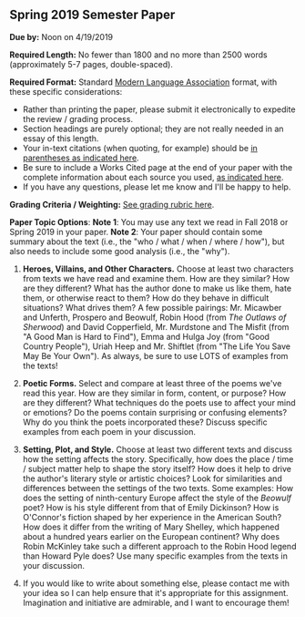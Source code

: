 Spring 2019 Semester Paper
-----

**Due by:** Noon on 4/19/2019

**Required Length:** No fewer than 1800 and no more than 2500 words (approximately 5-7 pages, double-spaced).

**Required Format:** Standard [Modern Language Association](https://owl.purdue.edu/owl/research_and_citation/mla_style/mla_formatting_and_style_guide/mla_general_format.html) format, with these specific considerations:
- Rather than printing the paper, please submit it electronically to expedite the review / grading process.
- Section headings are purely optional; they are not really needed in an essay of this length.
- Your in-text citations (when quoting, for example) should be [in parentheses as indicated here](https://owl.purdue.edu/owl/research_and_citation/mla_style/mla_formatting_and_style_guide/mla_in_text_citations_the_basics.html).
- Be sure to include a Works Cited page at the end of your paper with the complete information about each source you used, [as indicated here](https://owl.purdue.edu/owl/research_and_citation/mla_style/mla_formatting_and_style_guide/mla_works_cited_page_books.html).
- If you have any questions, please let me know and I'll be happy to help.

**Grading Criteria / Weighting:**
[See grading rubric here](rubric.md).

**Paper Topic Options**:
**Note 1**: You may use any text we read in Fall 2018 or Spring 2019 in your paper.
**Note 2**: Your  paper should contain some summary about the text (i.e., the "who / what / when / where / how"), but also needs to include some good analysis (i.e., the "why").

1. **Heroes, Villains, and Other Characters.** Choose at least two characters from texts we have read and examine them. How are they similar? How are they different? What has the author done to make us like them, hate them, or otherwise react to them? How do they behave in difficult situations? What drives them? A few possible pairings: Mr. Micawber and Unferth, Prospero and Beowulf, Robin Hood (from *The Outlaws of Sherwood*) and David Copperfield, Mr. Murdstone and The Misfit (from "A Good Man is Hard to Find"), Emma and Hulga Joy (from "Good Country People"), Uriah Heep and Mr. Shiftlet (from "The Life You Save May Be Your Own"). As always, be sure to use LOTS of examples from the texts!

2. **Poetic Forms.** Select and compare at least three of the poems we've read this year. How are they similar in form, content, or purpose? How are they different? What techniques do the poets use to affect your mind or emotions? Do the poems contain surprising or confusing elements? Why do you think the poets incorporated these? Discuss specific examples from each poem in your discussion.

3. **Setting, Plot, and Style.** Choose at least two different texts and discuss how the setting affects the story. Specifically, how does the place / time / subject matter help to shape the story itself? How does it help to drive the author's literary style or artistic choices? Look for similarities and differences between the settings of the two texts. Some examples: How does the setting of ninth-century Europe affect the style of the *Beowulf* poet? How is his style different from that of Emily Dickinson? How is O'Connor's fiction shaped by her experience in the American South? How does it differ from the writing of Mary Shelley, which happened about a hundred years earlier on the European continent? Why does Robin McKinley take such a different approach to the Robin Hood legend than Howard Pyle does? Use many specific examples from the texts in your discussion.

4. If you would like to write about something else, please contact me with your idea so I can help ensure that it's appropriate for this assignment. Imagination and initiative are admirable, and I want to encourage them!
